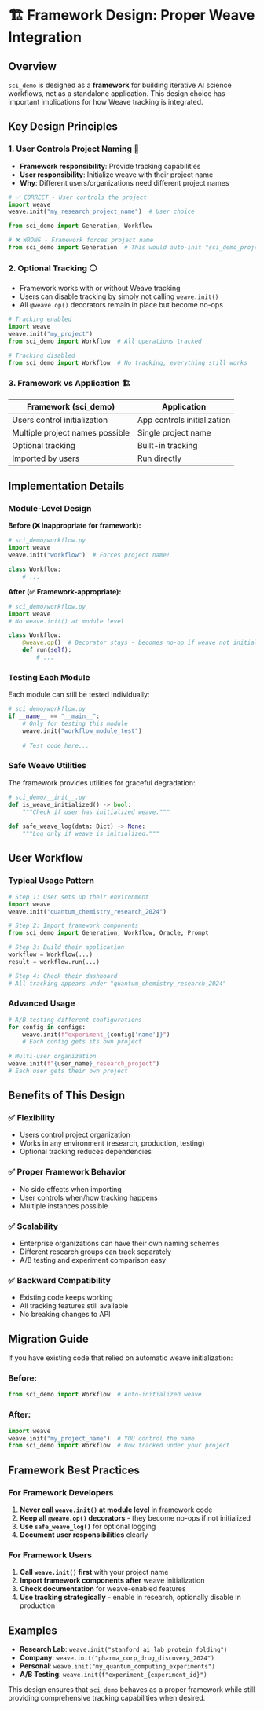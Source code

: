 # 🏗️ Framework Design: Proper Weave Integration

## Overview

`sci_demo` is designed as a **framework** for building iterative AI science workflows, not as a standalone application. This design choice has important implications for how Weave tracking is integrated.

## Key Design Principles

### 1. **User Controls Project Naming** 🎯
- **Framework responsibility**: Provide tracking capabilities
- **User responsibility**: Initialize weave with their project name
- **Why**: Different users/organizations need different project names

```python
# ✅ CORRECT - User controls the project
import weave
weave.init("my_research_project_name")  # User choice

from sci_demo import Generation, Workflow
```

```python
# ❌ WRONG - Framework forces project name
from sci_demo import Generation  # This would auto-init "sci_demo_project"
```

### 2. **Optional Tracking** ⚪
- Framework works with or without Weave tracking
- Users can disable tracking by simply not calling `weave.init()`
- All `@weave.op()` decorators remain in place but become no-ops

```python
# Tracking enabled
import weave
weave.init("my_project")
from sci_demo import Workflow  # All operations tracked

# Tracking disabled  
from sci_demo import Workflow  # No tracking, everything still works
```

### 3. **Framework vs Application** 🏗️

| Framework (sci_demo) | Application |
|---|---|
| Users control initialization | App controls initialization |
| Multiple project names possible | Single project name |
| Optional tracking | Built-in tracking |
| Imported by users | Run directly |

## Implementation Details

### Module-Level Design

**Before (❌ Inappropriate for framework):**
```python
# sci_demo/workflow.py
import weave
weave.init("workflow")  # Forces project name!

class Workflow:
    # ...
```

**After (✅ Framework-appropriate):**
```python
# sci_demo/workflow.py  
import weave
# No weave.init() at module level

class Workflow:
    @weave.op()  # Decorator stays - becomes no-op if weave not initialized
    def run(self):
        # ...
```

### Testing Each Module

Each module can still be tested individually:

```python
# sci_demo/workflow.py
if __name__ == "__main__":
    # Only for testing this module
    weave.init("workflow_module_test")
    
    # Test code here...
```

### Safe Weave Utilities

The framework provides utilities for graceful degradation:

```python
# sci_demo/__init__.py
def is_weave_initialized() -> bool:
    """Check if user has initialized weave."""
    
def safe_weave_log(data: Dict) -> None:
    """Log only if weave is initialized."""
```

## User Workflow

### Typical Usage Pattern

```python
# Step 1: User sets up their environment
import weave
weave.init("quantum_chemistry_research_2024")

# Step 2: Import framework components  
from sci_demo import Generation, Workflow, Oracle, Prompt

# Step 3: Build their application
workflow = Workflow(...)
result = workflow.run(...)

# Step 4: Check their dashboard
# All tracking appears under "quantum_chemistry_research_2024"
```

### Advanced Usage

```python
# A/B testing different configurations
for config in configs:
    weave.init(f"experiment_{config['name']}")
    # Each config gets its own project
    
# Multi-user organization
weave.init(f"{user_name}_research_project")  
# Each user gets their own project
```

## Benefits of This Design

### ✅ **Flexibility**
- Users control project organization
- Works in any environment (research, production, testing)
- Optional tracking reduces dependencies

### ✅ **Proper Framework Behavior**
- No side effects when importing
- User controls when/how tracking happens
- Multiple instances possible

### ✅ **Scalability** 
- Enterprise organizations can have their own naming schemes
- Different research groups can track separately
- A/B testing and experiment comparison easy

### ✅ **Backward Compatibility**
- Existing code keeps working
- All tracking features still available
- No breaking changes to API

## Migration Guide

If you have existing code that relied on automatic weave initialization:

### Before:
```python
from sci_demo import Workflow  # Auto-initialized weave
```

### After:
```python
import weave
weave.init("my_project_name")  # YOU control the name
from sci_demo import Workflow  # Now tracked under your project
```

## Framework Best Practices

### For Framework Developers
1. **Never call `weave.init()` at module level** in framework code
2. **Keep all `@weave.op()` decorators** - they become no-ops if not initialized
3. **Use `safe_weave_log()`** for optional logging
4. **Document user responsibilities** clearly

### For Framework Users
1. **Call `weave.init()` first** with your project name
2. **Import framework components after** weave initialization
3. **Check documentation** for weave-enabled features
4. **Use tracking strategically** - enable in research, optionally disable in production

## Examples

- **Research Lab**: `weave.init("stanford_ai_lab_protein_folding")`
- **Company**: `weave.init("pharma_corp_drug_discovery_2024")`  
- **Personal**: `weave.init("my_quantum_computing_experiments")`
- **A/B Testing**: `weave.init(f"experiment_{experiment_id}")`

This design ensures that `sci_demo` behaves as a proper framework while still providing comprehensive tracking capabilities when desired. 